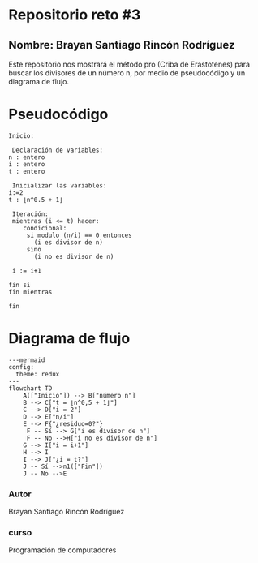 # Repositorio reto #3

## Nombre: Brayan Santiago Rincón Rodríguez

Este repositorio nos mostrará el método pro (Criba de Erastotenes) para buscar los divisores de un número n, por medio de pseudocódigo y un diagrama de flujo.

# Pseudocódigo
``` 
Inicio:

 Declaración de variables:
n : entero
i : entero
t : entero

 Inicializar las variables:
i:=2
t : ⌊n^0.5 + 1⌋

 Iteración:
 mientras (i <= t) hacer:
    condicional:
     si modulo (n/i) == 0 entonces
       (i es divisor de n)
     sino
       (i no es divisor de n)

 i := i+1

fin si 
fin mientras

fin
```
# Diagrama de flujo
```
---mermaid
config:
  theme: redux
---
flowchart TD
    A(["Inicio"]) --> B["número n"]
    B --> C["t = ⌊n^0,5 + 1⌋"]
    C --> D["i = 2"]
    D --> E["n/i"]
    E --> F{"¿residuo=0?"}
     F -- Sí --> G["i es divisor de n"] 
     F -- No -->H["i no es divisor de n"]
    G --> I["i = i+1"]
    H --> I
    I --> J["¿i = t?"]
    J -- Sí -->n1(["Fin"])
    J -- No -->E
```

### Autor
Brayan Santiago Rincón Rodríguez

### curso
Programación de computadores